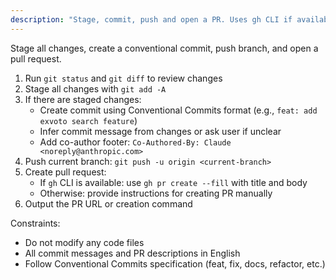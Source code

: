 ```yaml
---
description: "Stage, commit, push and open a PR. Uses gh CLI if available."
---
```


Stage all changes, create a conventional commit, push branch, and open a pull request.

1. Run `git status` and `git diff` to review changes
2. Stage all changes with `git add -A`
3. If there are staged changes:
   - Create commit using Conventional Commits format (e.g., `feat: add exvoto search feature`)
   - Infer commit message from changes or ask user if unclear
   - Add co-author footer: `Co-Authored-By: Claude <noreply@anthropic.com>`
4. Push current branch: `git push -u origin <current-branch>`
5. Create pull request:
   - If `gh` CLI is available: use `gh pr create --fill` with title and body
   - Otherwise: provide instructions for creating PR manually
6. Output the PR URL or creation command

Constraints:
- Do not modify any code files
- All commit messages and PR descriptions in English
- Follow Conventional Commits specification (feat, fix, docs, refactor, etc.)
